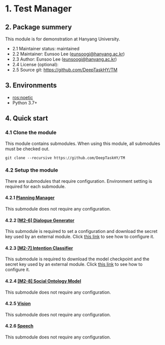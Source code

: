 # 1. Test Manager

## 2. Package summery 

This module is for demonstration at Hanyang University.

- 2.1 Maintainer status: maintained
- 2.2 Maintainer: Eunsoo Lee ([eunsoogi@hanyang.ac.kr]())
- 2.3 Author: Eunsoo Lee ([eunsoogi@hanyang.ac.kr]())
- 2.4 License (optional): 
- 2.5 Source git: https://github.com/DeepTaskHY/TM

## 3. Environments

- [ros:noetic](https://hub.docker.com/layers/ros/library/ros/noetic/images/sha256-c1565b2b554d775f1fb2fde93d1aaf76554a6a98d06f10432b0dd4ddd5d6a11c)
- Python 3.7+

## 4. Quick start

### 4.1 Clone the module

This module contains submodules. When using this module, all submodules must be checked out.

```shell
git clone --recursive https://github.com/DeepTaskHY/TM
```

### 4.2 Setup the module

There are submodules that require configuration. Environment setting is required for each submodule.

#### 4.2.1 [Planning Manager](modules/PM)

This submodule does not require any configuration.

#### 4.2.2 [[M2-6] Dialogue Generator](modules/DM_Generator)

This submodule is required to set a configuration and download the secret key used by an external module. Click [this link](https://github.com/DeepTaskHY/DM_Generator#5-quick-start) to see how to configure it.

#### 4.2.3 [[M2-7] Intention Classifier](modules/DM_Intent)

This submodule is required to download the model checkpoint and the secret key used by an external module. Click [this link](https://github.com/DeepTaskHY/DM_Intent_2#5-quick-start) to see how to configure it.

#### 4.2.4 [[M2-8] Social Ontology Model](modules/KM)

This submodule does not require any configuration.

#### 4.2.5 [Vision](modules/Vision)

This submodule does not require any configuration.

#### 4.2.6 [Speech](modules/Speech)

This submodule does not require any configuration.
